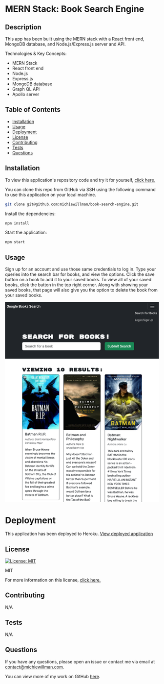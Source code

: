 # MERN Stack: Book Search Engine

## Description

This app has been built using the MERN stack with a React front end, MongoDB database, and Node.js/Express.js server and API.

Technologies & Key Concepts:

- MERN Stack
- React front end
- Node.js
- Express.js
- MongoDB database
- Graph QL API
- Apollo server

## Table of Contents

- [Installation](#installation)
- [Usage](#usage)
- [Deployment](#deployment)
- [License](#license)
- [Contributing](#contributing)
- [Tests](#tests)
- [Questions](#questions)

## Installation

To view this application's repository code and try it for yourself, [click here.](https://github.com/michiewillman/book-search-engine)

You can clone this repo from GitHub via SSH using the following command to use this application on your local machine.

```bash
git clone git@github.com:michiewillman/book-search-engine.git
```

Install the dependencies:

```bash
npm install
```

Start the application:

```bash
npm start
```

## Usage

Sign up for an account and use those same credentials to log in.
Type your queries into the search bar for books, and view the options.
Click the save button on a book to add it to your saved books.
To view all of your saved books, click the button in the top right corner.
Along with showing your saved books, that page will also give you the option to delete the book from your saved books.

![Screenshot of book search engine application](./client//assets/8f9d79e1-d2e3-4c17-a5cd-3166fc36f69d.png)

# Deployment

This application has been deployed to Heroku.
[View deployed application](https://book-search-engine-mw-50e2d494f31b.herokuapp.com/)

## License

[![License: MIT](https://img.shields.io/badge/License-MIT-yellow.svg)](https://opensource.org/licenses/MIT)

MIT

For more information on this license, [click here.](https://opensource.org/license/https://opensource.org/licenses/MIT)

## Contributing

N/A

## Tests

N/A

## Questions

If you have any questions, please open an issue or contact me via email at [contact@michiewillman.com](mailto:contact@michiewillman.com).

You can view more of my work on GitHub [here](https://github.com/michiewillman).
